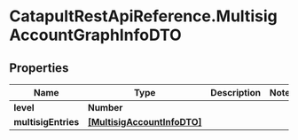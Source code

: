 # CatapultRestApiReference.MultisigAccountGraphInfoDTO

## Properties
Name | Type | Description | Notes
------------ | ------------- | ------------- | -------------
**level** | **Number** |  | 
**multisigEntries** | [**[MultisigAccountInfoDTO]**](MultisigAccountInfoDTO.md) |  | 


